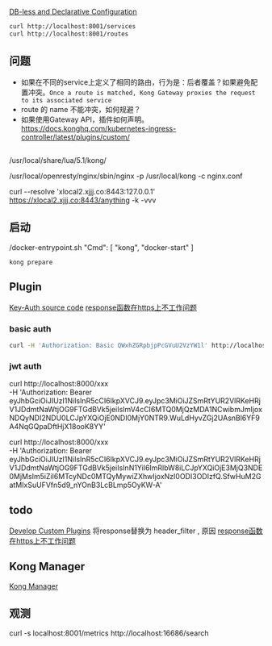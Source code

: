 [DB-less and Declarative Configuration](https://docs.konghq.com/gateway/3.7.x/production/deployment-topologies/db-less-and-declarative-config/)


```sh
curl http://localhost:8001/services
curl http://localhost:8001/routes
```

## 问题

- 如果在不同的service上定义了相同的路由，行为是：后者覆盖？如果避免配置冲突。`Once a route is matched, Kong Gateway proxies the request to its associated service`
- route 的 name 不能冲突，如何规避？
- 如果使用Gateway API，插件如何声明。https://docs.konghq.com/kubernetes-ingress-controller/latest/plugins/custom/


##

/usr/local/share/lua/5.1/kong/

/usr/local/openresty/nginx/sbin/nginx -p /usr/local/kong -c nginx.conf


curl --resolve 'xlocal2.xjjj.co:8443:127.0.0.1' https://xlocal2.xjjj.co:8443/anything -k -vvv

## 启动

/docker-entrypoint.sh
"Cmd": [
                "kong",
                "docker-start"
            ]

```
kong prepare
```

## Plugin

[Key-Auth source code](https://github.com/Kong/kong/tree/master/kong/plugins/key-auth)
[response函数在https上不工作问题](https://support.konghq.com/support/s/article/Kong-Gateway-Notice-in-logs-response-buffering-was-turned-off-incompatible-HTTP-version-2)

### basic auth

```sh
curl -H 'Authorization: Basic QWxhZGRpbjpPcGVuU2VzYW1l' http://localhost:8000/anything
```

### jwt auth

curl http://localhost:8000/xxx \
 -H 'Authorization: Bearer eyJhbGciOiJIUzI1NiIsInR5cCI6IkpXVCJ9.eyJpc3MiOiJZSmRtYUR2VlRKeHRjV1JDdmtNaWtjOG9FTGdBVk5jeiIsImV4cCI6MTQ0MjQzMDA1NCwibmJmIjoxNDQyNDI2NDU0LCJpYXQiOjE0NDI0MjY0NTR9.WuLdHyvZGj2UAsnBl6YF9A4NqGQpaDftHjX18ooK8YY'

curl http://localhost:8000/xxx \
 -H 'Authorization: Bearer eyJhbGciOiJIUzI1NiIsInR5cCI6IkpXVCJ9.eyJpc3MiOiJZSmRtYUR2VlRKeHRjV1JDdmtNaWtjOG9FTGdBVk5jeiIsInN1YiI6ImRlbW8iLCJpYXQiOjE3MjQ3NDE0MjMsIm5iZiI6MTcyNDc0MTQyMywiZXhwIjoxNzI0ODI3ODIzfQ.SfwHuM2GatMIxSuUFVfn5d9_nYOnB3LcBLmp5OyKW-A'

## todo

[Develop Custom Plugins](https://docs.konghq.com/gateway/latest/plugin-development/get-started/setup/) 将response替换为 header_filter , 原因 [response函数在https上不工作问题](https://support.konghq.com/support/s/article/Kong-Gateway-Notice-in-logs-response-buffering-was-turned-off-incompatible-HTTP-version-2)

## Kong Manager

[Kong Manager](https://github.com/Kong/kong-manager/discussions/74)

## 观测

curl -s localhost:8001/metrics
http://localhost:16686/search